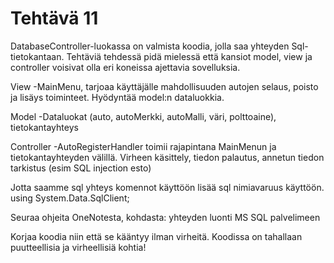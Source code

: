﻿# Tehtävä 11

DatabaseController-luokassa on valmista koodia, jolla saa yhteyden Sql-tietokantaan. 
Tehtäviä tehdessä pidä mielessä että kansiot model, view ja controller voisivat olla 
eri koneissa ajettavia sovelluksia. 

View
	-MainMenu, tarjoaa käyttäjälle mahdollisuuden autojen selaus, poisto ja lisäys toiminteet. 
	Hyödyntää model:n dataluokkia.

Model
	-Dataluokat (auto, autoMerkki, autoMalli, väri, polttoaine), tietokantayhteys

Controller
	-AutoRegisterHandler toimii rajapintana MainMenun ja tietokantayhteyden välillä. 
	Virheen käsittely, tiedon palautus, annetun tiedon tarkistus (esim SQL injection esto)

Jotta saamme sql yhteys komennot käyttöön lisää sql nimiavaruus käyttöön.
using System.Data.SqlClient;

Seuraa ohjeita OneNotesta, kohdasta: yhteyden luonti MS SQL palvelimeen

Korjaa koodia niin että se kääntyy ilman virheitä. Koodissa on tahallaan puutteellisia
ja virheellisiä kohtia!
